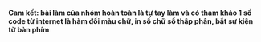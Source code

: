 #### Cam kết: bài làm của nhóm hoàn toàn là tự tay làm và có tham khảo 1 số code từ internet là hàm đổi màu chữ, in số chữ số thập phân, bắt sự kiện từ bàn phím


